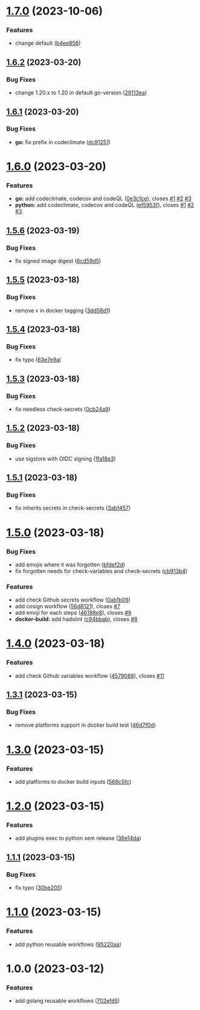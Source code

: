 # [1.7.0](https://github.com/thibaultserti/gh-actions-reusable-workflows/compare/v1.6.2...v1.7.0) (2023-10-06)


### Features

* change default ([b4ee856](https://github.com/thibaultserti/gh-actions-reusable-workflows/commit/b4ee8561b28cf36ba42e8421083c2ecef73d2b08))

## [1.6.2](https://github.com/thibaultserti/gh-actions-reusable-workflows/compare/v1.6.1...v1.6.2) (2023-03-20)


### Bug Fixes

* change 1.20.x to 1.20 in default go-version ([29113ea](https://github.com/thibaultserti/gh-actions-reusable-workflows/commit/29113eaac01c07956089bca78a124efc0b726d31))

## [1.6.1](https://github.com/thibaultserti/gh-actions-reusable-workflows/compare/v1.6.0...v1.6.1) (2023-03-20)


### Bug Fixes

* **go:** fix prefix in codeclimate ([dc91251](https://github.com/thibaultserti/gh-actions-reusable-workflows/commit/dc912516418311951d92738415807c74806d7caf))

# [1.6.0](https://github.com/thibaultserti/gh-actions-reusable-workflows/compare/v1.5.6...v1.6.0) (2023-03-20)


### Features

* **go:** add codeclimate, codecov and codeQL ([0e3c1ce](https://github.com/thibaultserti/gh-actions-reusable-workflows/commit/0e3c1ce5f49cbc0abf275c9923ee76a4e4f4297a)), closes [#1](https://github.com/thibaultserti/gh-actions-reusable-workflows/issues/1) [#2](https://github.com/thibaultserti/gh-actions-reusable-workflows/issues/2) [#3](https://github.com/thibaultserti/gh-actions-reusable-workflows/issues/3)
* **python:** add codeclimate, codecov and codeQL ([ef5953f](https://github.com/thibaultserti/gh-actions-reusable-workflows/commit/ef5953fbe4accce193ba1d0539232a2d4af5a992)), closes [#1](https://github.com/thibaultserti/gh-actions-reusable-workflows/issues/1) [#2](https://github.com/thibaultserti/gh-actions-reusable-workflows/issues/2) [#3](https://github.com/thibaultserti/gh-actions-reusable-workflows/issues/3)

## [1.5.6](https://github.com/thibaultserti/gh-actions-reusable-workflows/compare/v1.5.5...v1.5.6) (2023-03-19)


### Bug Fixes

* fix signed image digest ([6cd59d5](https://github.com/thibaultserti/gh-actions-reusable-workflows/commit/6cd59d50b95298251cdc03d586b7d80909e8da97))

## [1.5.5](https://github.com/thibaultserti/gh-actions-reusable-workflows/compare/v1.5.4...v1.5.5) (2023-03-18)


### Bug Fixes

* remove v in docker tagging ([3dd58d1](https://github.com/thibaultserti/gh-actions-reusable-workflows/commit/3dd58d19822d5ef936074b1281c20a4b81923b23))

## [1.5.4](https://github.com/thibaultserti/gh-actions-reusable-workflows/compare/v1.5.3...v1.5.4) (2023-03-18)


### Bug Fixes

* fix typo ([63e7e9a](https://github.com/thibaultserti/gh-actions-reusable-workflows/commit/63e7e9ad65147263b2c6696efe44ec3e726366cf))

## [1.5.3](https://github.com/thibaultserti/gh-actions-reusable-workflows/compare/v1.5.2...v1.5.3) (2023-03-18)


### Bug Fixes

* fix needless check-secrets ([0cb24a9](https://github.com/thibaultserti/gh-actions-reusable-workflows/commit/0cb24a93e76c0ff890bfe80e15ed5b8e1e2045c9))

## [1.5.2](https://github.com/thibaultserti/gh-actions-reusable-workflows/compare/v1.5.1...v1.5.2) (2023-03-18)


### Bug Fixes

* use sigstore with OIDC signing ([1fa18e3](https://github.com/thibaultserti/gh-actions-reusable-workflows/commit/1fa18e3e4ecd5402567519062e184e709d8b61c2))

## [1.5.1](https://github.com/thibaultserti/gh-actions-reusable-workflows/compare/v1.5.0...v1.5.1) (2023-03-18)


### Bug Fixes

* fix inherits secrets in check-secrets ([3ab1457](https://github.com/thibaultserti/gh-actions-reusable-workflows/commit/3ab14576093ec8f0d9fcb81a8002f9e70dd37e49))

# [1.5.0](https://github.com/thibaultserti/gh-actions-reusable-workflows/compare/v1.4.0...v1.5.0) (2023-03-18)


### Bug Fixes

* add emojis where it was forgotten ([bfdef2d](https://github.com/thibaultserti/gh-actions-reusable-workflows/commit/bfdef2dc79eccdfad2e08d565021094689dfbe62))
* fix forgotten needs for check-variables and check-secrets ([cb913b4](https://github.com/thibaultserti/gh-actions-reusable-workflows/commit/cb913b4e1a447ec99b004ff570e031a482169a51))


### Features

* add check Github secrets workflow ([0ab1b09](https://github.com/thibaultserti/gh-actions-reusable-workflows/commit/0ab1b0961fc8f5d02a0138524bd90d209b1cd030))
* add cosign workflow ([56d8121](https://github.com/thibaultserti/gh-actions-reusable-workflows/commit/56d8121d94a0101a748616ee6bdd7d433574e9bd)), closes [#7](https://github.com/thibaultserti/gh-actions-reusable-workflows/issues/7)
* add emoji for each steps ([46198e8](https://github.com/thibaultserti/gh-actions-reusable-workflows/commit/46198e8b60fd5351f0ed120432f6683a59fedd5f)), closes [#9](https://github.com/thibaultserti/gh-actions-reusable-workflows/issues/9)
* **docker-build:** add hadolint ([c94bbab](https://github.com/thibaultserti/gh-actions-reusable-workflows/commit/c94bbabb4eacfe2afccc54aa5a9c416ea777822d)), closes [#8](https://github.com/thibaultserti/gh-actions-reusable-workflows/issues/8)

# [1.4.0](https://github.com/thibaultserti/gh-actions-reusable-workflows/compare/v1.3.1...v1.4.0) (2023-03-18)


### Features

* add check Github variables workflow ([4579088](https://github.com/thibaultserti/gh-actions-reusable-workflows/commit/4579088163d2fc96d69496afaedd427e6c030e68)), closes [#11](https://github.com/thibaultserti/gh-actions-reusable-workflows/issues/11)

## [1.3.1](https://github.com/thibaultserti/gh-actions-reusable-workflows/compare/v1.3.0...v1.3.1) (2023-03-15)


### Bug Fixes

* remove platforms support in docker build test ([46d7f0d](https://github.com/thibaultserti/gh-actions-reusable-workflows/commit/46d7f0d123bd182de751754b3138b5ebc7e411c5))

# [1.3.0](https://github.com/thibaultserti/gh-actions-reusable-workflows/compare/v1.2.0...v1.3.0) (2023-03-15)


### Features

* add platforms to docker build inputs ([568c5fc](https://github.com/thibaultserti/gh-actions-reusable-workflows/commit/568c5fc2c85c072872fed7adc2c73ae561829ddd))

# [1.2.0](https://github.com/thibaultserti/gh-actions-reusable-workflows/compare/v1.1.1...v1.2.0) (2023-03-15)


### Features

* add plugins exec to python sem release ([36e14da](https://github.com/thibaultserti/gh-actions-reusable-workflows/commit/36e14dac08c9dcabc55c83d18642a3f7e8c5831b))

## [1.1.1](https://github.com/thibaultserti/gh-actions-reusable-workflows/compare/v1.1.0...v1.1.1) (2023-03-15)


### Bug Fixes

* fix typo ([30be205](https://github.com/thibaultserti/gh-actions-reusable-workflows/commit/30be205c901f401e80b3e901e3b98f2611b7535f))

# [1.1.0](https://github.com/thibaultserti/gh-actions-reusable-workflows/compare/v1.0.0...v1.1.0) (2023-03-15)


### Features

* add python reusable workflows ([95220aa](https://github.com/thibaultserti/gh-actions-reusable-workflows/commit/95220aad44f3ba854812f0f17a23af5ba81a1c0b))

# 1.0.0 (2023-03-12)


### Features

* add golang reusable workflows ([702efd5](https://github.com/thibaultserti/gh-actions-reusable-workflows/commit/702efd57053f35e5aca59af7e92afb2ee7bb821e))
